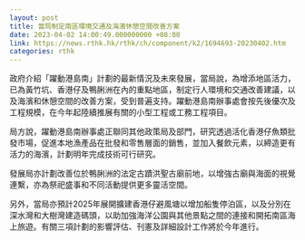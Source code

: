 ```yaml
---
layout: post
title: 當局制定南區環境交通及海濱休憩空間改善方案
date: 2023-04-02 14:00:49.000000000 +08:00
link: https://news.rthk.hk/rthk/ch/component/k2/1694693-20230402.htm
categories: rthk
---
```


政府介紹「躍動港島南」計劃的最新情況及未來發展，當局說，為增添地區活力，已為黃竹坑、香港仔及鴨脷洲在內的重點地區，制定行人環境和交通改善建議，以及海濱和休憩空間的改善方案，受到普遍支持。躍動港島南辦事處會按先後優次及工程規模，在今年起陸續推展有關的小型工程或工務工程項目。

局方說，躍動港島南辦事處正聯同其他政策局及部門，研究透過活化香港仔魚類批發市場，促進本地漁產品在批發和零售層面的銷售，並加入餐飲元素，以締造更有活力的海濱，計劃明年完成技術可行研究。

發展局亦計劃改善位於鴨脷洲的法定古蹟洪聖古廟前地，以增強古廟與海面的視覺連繫，亦為祭祀盛事和不同活動提供更多靈活空間。

另外，當局亦預計2025年展開擴建香港仔避風塘以增加船隻停泊區，以及分別在深水灣和大樹灣建造碼頭，以助加強海洋公園與其他景點之間的連接和開拓南區海上旅遊。有關三項計劃的影響評估、刊憲及詳細設計工作將於今年進行。
